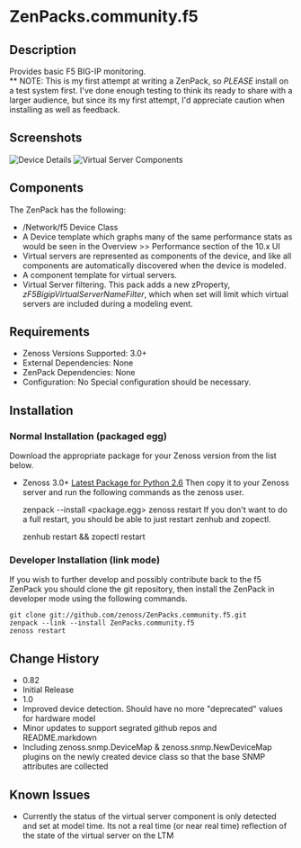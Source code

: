 # ZenPacks.community.f5
## Description
Provides basic F5 BIG-IP monitoring.  
** NOTE: This is my first attempt at writing a ZenPack, so *PLEASE* install on 
a test system first. I've done enough testing to think its ready to share with 
a larger audience, but since its my first attempt, I'd appreciate caution when 
installing as well as feedback.

## Screenshots
![Device Details](https://github.com/zenoss/ZenPacks.community.f5/raw/master/screenshots/zenoss_bigip_DeviceDetails.png)
![Virtual Server Components](https://github.com/zenoss/ZenPacks.community.f5/raw/master/screenshots/zenoss_bigip_vs_component.png)

## Components
The ZenPack has the following:
 * /Network/f5 Device Class 
 *  A Device template which graphs many of the same performance stats as would 
 	be seen in the Overview >> Performance section of the 10.x UI
 *  Virtual servers are represented as components of the device, and like all 
 	components are automatically discovered when the device is modeled.
 *  A component template for virtual servers.
 *  Virtual Server filtering. This pack adds a new zProperty, 
 	*zF5BigipVirtualServerNameFilter*, which when set will limit which virtual 
 	servers are included during a modeling event.

## Requirements
 * Zenoss Versions Supported: 3.0+
 * External Dependencies: None
 * ZenPack Dependencies: None
 * Configuration: No Special configuration should be necessary.

## Installation
### Normal Installation (packaged egg)
Download the appropriate package for your Zenoss version from the list
below.
 * Zenoss 3.0+ [Latest Package for Python 2.6][]
Then copy it to your Zenoss server and run the following commands as the zenoss
user.

    zenpack --install <package.egg>
    zenoss restart
If you don't want to do a full restart, you should be able to just restart
zenhub and zopectl.

	zenhub restart &&  zopectl restart

### Developer Installation (link mode)
If you wish to further develop and possibly contribute back to the f5
ZenPack you should clone the git repository, then install the ZenPack in
developer mode using the following commands.

    git clone git://github.com/zenoss/ZenPacks.community.f5.git
    zenpack --link --install ZenPacks.community.f5
    zenoss restart

## Change History
 * 0.82
  * Initial Release
 * 1.0
  * Improved device detection. Should have no more "deprecated" values for 
  hardware model 
  * Minor updates to support segrated github repos and README.markdown
  * Including zenoss.snmp.DeviceMap & zenoss.snmp.NewDeviceMap plugins on the 
  newly created device class so that the base SNMP attributes are collected

## Known Issues
 *  Currently the status of the virtual server component is only detected and 
 	set at model time. Its not a real time (or near real time) reflection of 
 	the state of the virtual server on the LTM
 	
[Latest Package for Python 2.6]: <https://github.com/downloads/zenoss/ZenPacks.community.f5/ZenPacks.community.f5-1.0-py2.6.egg>